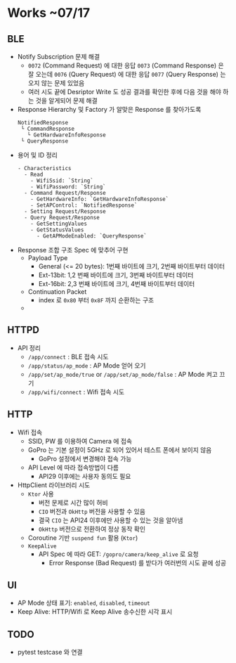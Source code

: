 # Works ~07/17

## BLE
- Notify Subscription 문제 해결
  - `0072` (Command Request) 에 대한 응답 `0073` (Command Response) 은 잘 오는데 `0076` (Query Request) 에 대한 응답 `0077` (Query Response) 는 오지 않는 문제 있었음
  - 여러 시도 끝에 Desriptor Write 도 성공 결과를 확인한 후에 다음 것을 해야 하는 것을 알게되어 문제 해결
- Response Hierarchy 및 Factory 가 알맞은 Response 를 찾아가도록
    ```
    NotifiedResponse
     └ CommandResponse
       └ GetHardwareInfoResponse
     └ QueryResponse
    ```
- 용어 및 ID 정리
  ```
  - Characteristics
    - Read
      - WifiSsid: `String`
      - WifiPassword: `String`
    - Command Request/Response
      - GetHardwareInfo: `GetHardwareInfoResponse`
      - SetAPControl: `NotifiedResponse`
    - Setting Request/Response
    - Query Request/Response
      - GetSettingValues
      - GetStatusValues
        - GetAPModeEnabled: `QueryResponse`
  ```
- Response 조합 구조 Spec 에 맞추어 구현
  - Payload Type
    - General (<= 20 bytes): 1번째 바이트에 크기, 2번째 바이트부터 데이터
    - Ext-13bit: 1,2 번째 바이트에 크기, 3번째 바이트부터 데이터
    - Ext-16bit: 2,3 번째 바이트에 크기, 4번째 바이트부터 데이터
  - Continuation Packet
    - index 로 `0x80` 부터 `0x8F` 까지 순환하는 구조
  - 

## HTTPD
- API 정리
  - `/app/connect` : BLE 접속 시도
  - `/app/status/ap_mode` : AP Mode 얻어 오기
  - `/app/set/ap_mode/true` or `/app/set/ap_mode/false` : AP Mode 켜고 끄기
  - `/app/wifi/connect` : Wifi 접속 시도
 
## HTTP

- Wifi 접속
  - SSID, PW 를 이용하여 Camera 에 접속
  - GoPro 는 기본 설정이 5GHz 로 되어 있어서 테스트 폰에서 보이지 않음
    - GoPro 설정에서 변경해야 접속 가능
  - API Level 에 따라 접속방법이 다름
    - API29 이후에는 사용자 동의도 필요
- HttpClient 라이브러리 시도
  - `Ktor` 사용
    - 버전 문제로 시간 많이 허비
    - `CIO` 버전과 `OkHttp` 버전을 사용할 수 있음
    - 결국 `CIO` 는 API24 이후에만 사용할 수 있는 것을 알아냄
    - `OkHttp` 버전으로 전환하여 정상 동작 확인
  - Coroutine 기반 `suspend fun` 활용 (`Ktor`)
  - `KeepAlive`
    - API Spec 에 따라 GET: `/gopro/camera/keep_alive` 로 요청
      - Error Response (Bad Request) 를 받다가 여러번의 시도 끝에 성공

## UI
- AP Mode 상태 표기: `enabled`, `disabled`, `timeout`
- Keep Alive: HTTP/Wifi 로 Keep Alive 송수신한 시각 표시

## TODO
- pytest testcase 와 연결

